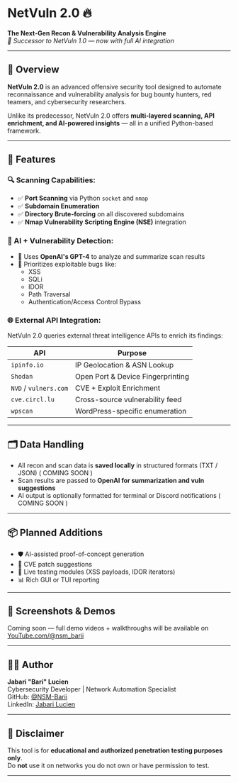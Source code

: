 # NetVuln 2.0 🔥  
**The Next-Gen Recon & Vulnerability Analysis Engine**  
_📡 Successor to NetVuln 1.0 — now with full AI integration_

---

## 🧠 Overview

**NetVuln 2.0** is an advanced offensive security tool designed to automate reconnaissance and vulnerability analysis for bug bounty hunters, red teamers, and cybersecurity researchers.

Unlike its predecessor, NetVuln 2.0 offers **multi-layered scanning, API enrichment, and AI-powered insights** — all in a unified Python-based framework.

---

## 🚀 Features

### 🔍 Scanning Capabilities:
- ✅ **Port Scanning** via Python `socket` and `nmap`
- ✅ **Subdomain Enumeration**
- ✅ **Directory Brute-forcing** on all discovered subdomains
- ✅ **Nmap Vulnerability Scripting Engine (NSE)** integration

### 🧠 AI + Vulnerability Detection:
- 🤖 Uses **OpenAI's GPT-4** to analyze and summarize scan results
- 🔎 Prioritizes exploitable bugs like:
  - XSS
  - SQLi
  - IDOR
  - Path Traversal
  - Authentication/Access Control Bypass

### 🌐 External API Integration: 
NetVuln 2.0 queries external threat intelligence APIs to enrich its findings:

| API | Purpose |
|-----|---------|
| `ipinfo.io` | IP Geolocation & ASN Lookup |
| `Shodan` | Open Port & Device Fingerprinting |
| `NVD` / `vulners.com` | CVE + Exploit Enrichment |  ( COMING SOON )
| `cve.circl.lu` | Cross-source vulnerability feed | ( COMING SOON )
| `wpscan` | WordPress-specific enumeration |        ( COMING SOON )

---

## 🗂️ Data Handling

- All recon and scan data is **saved locally** in structured formats (TXT / JSON)  ( COMING SOON )
- Scan results are passed to **OpenAI for summarization and vuln suggestions**
- AI output is optionally formatted for terminal or Discord notifications       ( COMING SOON )

---

## 📦 Planned Additions
- 🛡️ AI-assisted proof-of-concept generation
- 🧰 CVE patch suggestions
- 🧪 Live testing modules (XSS payloads, IDOR iterators)
- 📊 Rich GUI or TUI reporting

---

## 📸 Screenshots & Demos  
Coming soon — full demo videos + walkthroughs will be available on [YouTube.com/@nsm_barii](https://youtube.com/@nsm_barii)

---

## 👨‍💻 Author

**Jabari "Bari" Lucien**  
Cybersecurity Developer | Network Automation Specialist  
GitHub: [@NSM-Barii](https://github.com/NSM-Barii)  
LinkedIn: [Jabari Lucien](https://www.linkedin.com/in/jabari-lucien)

---

## 🛑 Disclaimer

This tool is for **educational and authorized penetration testing purposes only**.  
Do **not** use it on networks you do not own or have permission to test.

---
